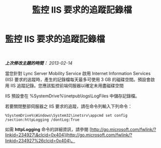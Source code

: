 ﻿---
title: 監控 IIS 要求的追蹤記錄檔
TOCTitle: 監控 IIS 要求的追蹤記錄檔
ms:assetid: b6730e92-6d74-4fa7-a83f-50b7bdadbffa
ms:mtpsurl: https://technet.microsoft.com/zh-tw/library/Hh690034(v=OCS.15)
ms:contentKeyID: 49292082
ms.date: 08/24/2015
mtps_version: v=OCS.15
ms.translationtype: HT
---

# 監控 IIS 要求的追蹤記錄檔

 

_**上次修改主題的時間：** 2013-02-14_

當您針對 Lync Server Mobility Service 啟用 Internet Information Services (IIS) 要求的追蹤時，產生的記錄檔每天最多可使用 3 GB 的磁碟空間。預設會啟用 IIS 追蹤記錄。您應該監控前端伺服器以確定未用盡磁碟空間

IIS 預設會在 %SystemDrive%\\inetpub\\logs\\LogFiles 中儲存記錄檔。

若要關閉整部伺服器之 IIS 要求的追蹤，請在命令列輸入下列命令：

    %SystemDrive%\Windows\System32\inetsrv\appcmd set config /section:httpLogging /dontLog:True

如需 **httpLogging** 命令的詳細資訊，請參閱 [http://go.microsoft.com/fwlink/?linkid=234927\&clcid=0x404](http://go.microsoft.com/fwlink/?linkid=234927%26clcid=0x404)。

